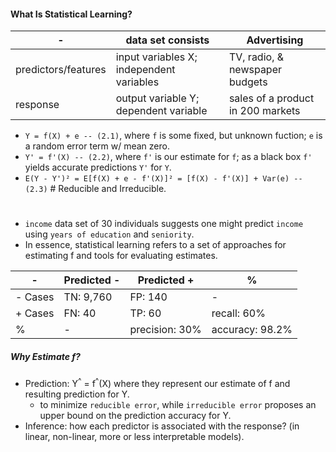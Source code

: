 #### What Is Statistical Learning?

\- | data set consists | Advertising
--- | --- | ---
predictors/features | input variables X; independent variables | TV, radio, & newspaper budgets
response | output variable Y; dependent variable | sales of a product in 200 markets

* `Y = f(X) + e -- (2.1)`, where `f` is some fixed, but unknown fuction; `e` is a random error term w/ mean zero.
* `Y' = f'(X) -- (2.2)`, where `f'` is our estimate for `f`; as a black box `f'` yields accurate predictions `Y'` for `Y`.
* `E(Y - Y')² = E[f(X) + e - f'(X)]² = [f(X) - f'(X)] + Var(e) -- (2.3)` # Reducible and Irreducible.

#
* `income` data set of 30 individuals suggests one might predict `income` using `years of education` and `seniority`.
* In essence, statistical learning refers to a set of approaches for estimating f and tools for evaluating estimates.


\- | Predicted - | Predicted + | %
--- | --- | --- | ---
\- Cases | TN: 9,760 | FP: 140 | -
\+ Cases | FN: 40 | TP: 60 | recall: 60%
% | - | precision: 30% | accuracy: 98.2%

##### Why Estimate f?

* Prediction: Y<sup>^</sup> = f<sup>^</sup>(X) where they represent our estimate of f and resulting prediction for Y.
  * to minimize `reducible error`, while `irreducible error` proposes an upper bound on the prediction accuracy for Y.
* Inference: how each predictor is associated with the response? (in linear, non-linear, more or less interpretable models).
